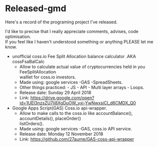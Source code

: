 # Released-gmd
Here's a record of the programing project I've released.

I'd like to precise that I really appreciate comments, advises, code optimisation. \
If you feel like I haven't understood something or anything PLEASE let me know.

- unofficial coss.io Fee Split Allocation balance calculator .AKA cossFsaBalCalc 
  - Allow to calculate actual value of cryptocurrencies held in you FeeSplitAllocation \
    walllet for coss.io investors. 
  - Made using: google services -GAS -SpreadSheets. 
  - Other things practiced: - JS - API - Multi layer arrays - Loops. 
  - Release date: Sunday 29 April 2018
  - Link: https://drive.google.com/open?id=1UEI3nzsZU7li8XgDuOW_yxi-YwNwxsiCl_d6CMDX_Q0
- Google Apps Script(GAS) Coss.io api-wrapper. 
  - Allow to make calls to the coss.io like accountBalance(), accountDetails(), placeOrder() \
    listOrders().
  - Made using: google services -GAS, coss.io API service. 
  - Release date: Monday 12 November 2018
  - Link: https://github.com/27aume/GAS-coss-api-wrapper
<!-- 
- Title
  - Description
  - Made using:
  - Link:
-->

